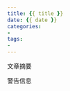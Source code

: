 ```yaml
---
title: {{ title }}
date: {{ date }}
categories: 
- 
tags:
- 
---
```


文章摘要

<!--more-->

<div class="tip">
警告信息
</div>